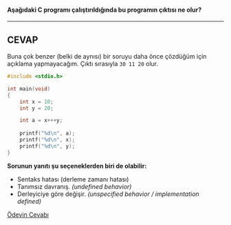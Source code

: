 #### Aşağıdaki C programı çalıştırıldığında bu programın çıktısı ne olur?
<hr>

## CEVAP

Buna çok benzer (belki de aynısı) bir soruyu daha önce çözdüğüm için açıklama yapmayacağım. Çıktı sırasıyla ``` 30 11 20 ``` olur. 

```c
#include <stdio.h>

int main(void)
{
	int x = 10;
	int y = 20;

	int a = x+++y;
	
	printf("%d\n", a);
	printf("%d\n", x);
	printf("%d\n", y);
}
```

__Sorunun yanıtı şu seçeneklerden biri de olabilir:__</br>
+ Sentaks hatası (derleme zamanı hatası)
+ Tanımsız davranış. _(undefined behavior)_
+ Derleyiciye göre değişir. _(unspecified behavior / implementation defined)_

[Ödevin Cevabı](https://www.youtube.com/watch?v=Xg3Gx5Uj7Mc)
